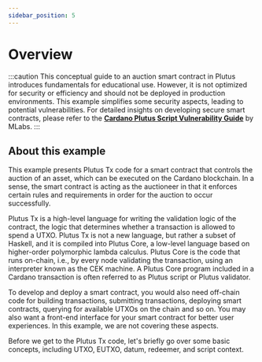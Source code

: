 ```yaml
---
sidebar_position: 5
---
```


# Overview

:::caution
This conceptual guide to an auction smart contract in Plutus introduces fundamentals for educational use. 
However, it is not optimized for security or efficiency and should not be deployed in production environments. 
This example simplifies some security aspects, leading to potential vulnerabilities. 
For detailed insights on developing secure smart contracts, please refer to the **[Cardano Plutus Script Vulnerability Guide](https://library.mlabs.city/common-plutus-security-vulnerabilities)** by MLabs. 
:::

## About this example

This example presents Plutus Tx code for a smart contract that controls the auction of an asset, which can be executed on the Cardano blockchain. 
In a sense, the smart contract is acting as the auctioneer in that it enforces certain rules and requirements in order for the auction to occur successfully.

<!-- talking about "what is Plutus Tx" -->

Plutus Tx is a high-level language for writing the validation logic of the contract, the logic that determines whether a transaction is allowed to spend a UTXO. 
Plutus Tx is not a new language, but rather a subset of Haskell, and it is compiled into Plutus Core, a low-level language based on higher-order polymorphic lambda calculus. 
Plutus Core is the code that runs on-chain, i.e., by every node validating the transaction, using an interpreter known as the CEK machine. 
A Plutus Core program included in a Cardano transaction is often referred to as Plutus script or Plutus validator.

<!-- talking about "the larger context of smart contract development and deployment" -->

To develop and deploy a smart contract, you would also need off-chain code for building transactions, submitting transactions, deploying smart contracts, querying for available UTXOs on the chain and so on. 
You may also want a front-end interface for your smart contract for better user experiences. 
In this example, we are not covering these aspects.

<!-- this entire next section could maybe be moved to the CORE CONCEPTS section -->
<!-- talking about "basic concepts" -->

Before we get to the Plutus Tx code, let's briefly go over some basic concepts, including UTXO, EUTXO, datum, redeemer, and script context. 

